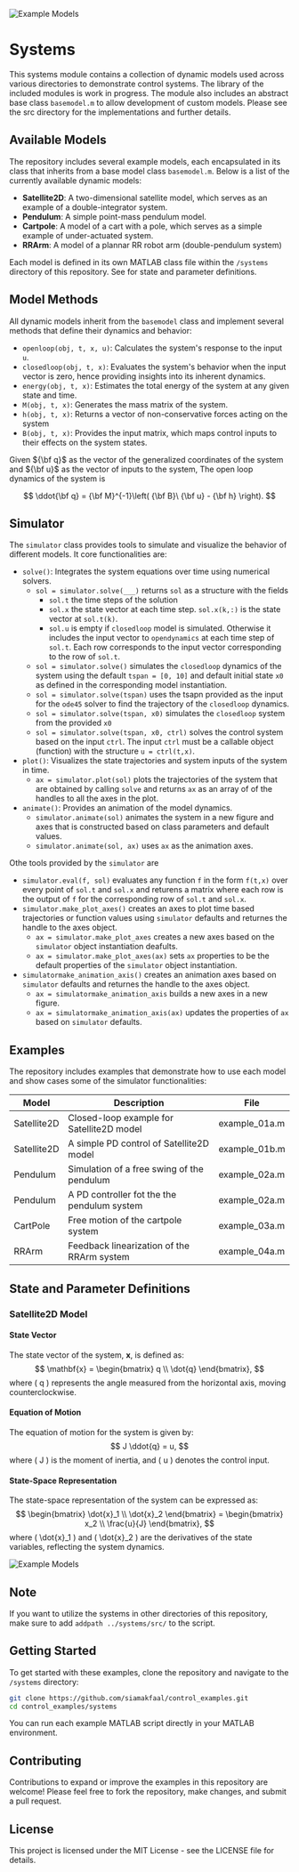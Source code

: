 ![Example Models](/systems/src/images/models.png "Example Models")

# Systems

This systems module contains a collection of dynamic models used across various directories to demonstrate control systems. The library of the included modules is work in progress. The module also includes an abstract base class `basemodel.m` to allow development of custom models. Please see the src directory for the implementations and further details.

## Available Models

The repository includes several example models, each encapsulated in its class that inherits from a base model class `basemodel.m`. Below is a list of the currently available dynamic models:

- **Satellite2D**: A two-dimensional satellite model, which serves as an example of a double-integrator system.
- **Pendulum**: A simple point-mass pendulum model.
- **Cartpole**: A model of a cart with a pole, which serves as a simple example of under-actuated system.
- **RRArm**: A model of a plannar RR robot arm (double-pendulum system)

Each model is defined in its own MATLAB class file within the `/systems` directory of this repository. See for state and parameter definitions.

## Model Methods

All dynamic models inherit from the `basemodel` class and implement several methods that define their dynamics and behavior:

- `openloop(obj, t, x, u)`: Calculates the system's response to the input `u`.
- `closedloop(obj, t, x)`: Evaluates the system's behavior when the input vector is zero, hence providing insights into its inherent dynamics.
- `energy(obj, t, x)`: Estimates the total energy of the system at any given state and time.
- `M(obj, t, x)`: Generates the mass matrix of the system.
- `h(obj, t, x)`: Returns a vector of non-conservative forces acting on the system
- `B(obj, t, x)`: Provides the input matrix, which maps control inputs to their effects on the system states.

Given ${\bf q}$ as the vector of the generalized coordinates of the system and ${\bf u}$ as the vector of inputs to the system, The open loop dynamics of the system is

$$
\ddot{\bf q} = {\bf M}^{-1}\left( {\bf B}\ {\bf  u} - {\bf h} \right).
$$

## Simulator

The `simulator` class provides tools to simulate and visualize the behavior of different models. It core functionalities are:

- `solve()`: Integrates the system equations over time using numerical solvers.
    - `sol = simulator.solve(___)` returns `sol` as a structure with the fields
        - `sol.t` the time steps of the solution
        - `sol.x` the state vector at each time step. `sol.x(k,:)` is the state vector at `sol.t(k)`.
        - `sol.u` is empty if `closedloop` model is simulated. Otherwise it includes the input vector to `opendynamics` at each time step of `sol.t`. Each row corresponds to the input vector corresponding to the row of `sol.t`.
    - `sol = simulator.solve()` simulates the `closedloop` dynamics of the system using the default `tspan = [0, 10]` and default initial state `x0` as defined in the corresponding model instantiation.
    - `sol = simulator.solve(tspan)` uses the tsapn provided as the input for the `ode45` solver to find the trajectory of the `closedloop` dynamics.
    - `sol = simulator.solve(tspan, x0)` simulates the `closedloop` system from the provided `x0`
    - `sol = simulator.solve(tspan, x0, ctrl)` solves the control system based on the input `ctrl`. The input `ctrl` must be a callable object (function) with the structure `u = ctrl(t,x)`.
- `plot()`: Visualizes the state trajectories and system inputs of the system in time.
    - `ax = simulator.plot(sol)` plots the trajectories of the system that are obtained by calling `solve` and returns `ax` as an array of of the handles to all the axes in the plot.
- `animate()`: Provides an animation of the model dynamics.
    - `simulator.animate(sol)` animates the system in a new figure and axes that is constructed based on class parameters and default values.
    - `simulator.animate(sol, ax)` uses `ax` as the animation axes.

Othe tools provided by the `simulator` are
- `simulator.eval(f, sol)` evaluates any function `f` in the form `f(t,x)` over every point of `sol.t` and `sol.x` and returens a matrix where each row is the output of `f` for the corresponding row of `sol.t` and `sol.x`.
- `simulator.make_plot_axes()` creates an axes to plot time based trajectories or function values using `simulator` defaults and returnes the handle to the axes object.
    - `ax = simulator.make_plot_axes` creates a new axes based on the `simulator` object instantiation deafults.
    - `ax = simulator.make_plot_axes(ax)` sets `ax` properties to be the default properties of the `simulator` object instantiation.
- `simulatormake_animation_axis()` creates an animation axes based on `simulator` defaults and returnes the handle to the axes object.
    - `ax = simulatormake_animation_axis` builds a new axes in a new figure.
    - `ax = simulatormake_animation_axis(ax)` updates the properties of `ax` based on `simulator` defaults.


## Examples

The repository includes examples that demonstrate how to use each model and show cases some of the simulator functionalities:

| Model           | Description                                  | File           |
|-----------------|----------------------------------------------|----------------|
| Satellite2D     | Closed-loop example for Satellite2D model    | example_01a.m  |
| Satellite2D     | A simple PD control of Satellite2D model     | example_01b.m  |
| Pendulum        | Simulation of a free swing of the pendulum   | example_02a.m  |
| Pendulum        | A PD controller fot the the pendulum system  | example_02a.m  |
| CartPole        | Free motion of the cartpole system           | example_03a.m  |
| RRArm           | Feedback linearization of the RRArm system   | example_04a.m  |


## State and Parameter Definitions

### Satellite2D Model

#### State Vector
The state vector of the system, $\mathbf{x}$, is defined as:
$$
\mathbf{x} = \begin{bmatrix} q \\ \dot{q} \end{bmatrix},
$$
where \( q \) represents the angle measured from the horizontal axis, moving counterclockwise.

#### Equation of Motion
The equation of motion for the system is given by:
$$
J \ddot{q} = u,
$$
where \( J \) is the moment of inertia, and \( u \) denotes the control input.

#### State-Space Representation
The state-space representation of the system can be expressed as:
$$
\begin{bmatrix} \dot{x}_1 \\ \dot{x}_2 \end{bmatrix} = \begin{bmatrix} x_2 \\ \frac{u}{J} \end{bmatrix},
$$
where \( \dot{x}_1 \) and \( \dot{x}_2 \) are the derivatives of the state variables, reflecting the system dynamics.

![Example Models](/systems/src/images/satellite2d.png "Example Models")

## Note
If you want to utilize the systems in other directories of this repository, make sure to add 
`addpath ../systems/src/`
to the script.


## Getting Started

To get started with these examples, clone the repository and navigate to the `/systems` directory:

```bash
git clone https://github.com/siamakfaal/control_examples.git
cd control_examples/systems
```

You can run each example MATLAB script directly in your MATLAB environment.

## Contributing

Contributions to expand or improve the examples in this repository are welcome! Please feel free to fork the repository, make changes, and submit a pull request.

## License

This project is licensed under the MIT License - see the LICENSE file for details.
